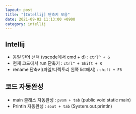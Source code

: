 ```yaml
---
layout: post
title: "[Intellij] 단축키 모음"
date: 2021-09-02 11:13:00 +0900
category: intellij
---
```

## Intellij
- 동일 단어 선택 (vscode에서 cmd + d) : `ctrl^ + G`
- 현재 코드에서 run 단축키 : `ctrl^ + Shift + R`
- rename 단축키(파일/디렉토리 왼쪽 list에서) : `shift + F6`

## 코드 자동완성
- main 클래스 자동완성 : `pvsm + tab` (public void static main)
- Println 자동완성 : `sout + tab` (System.out.println)